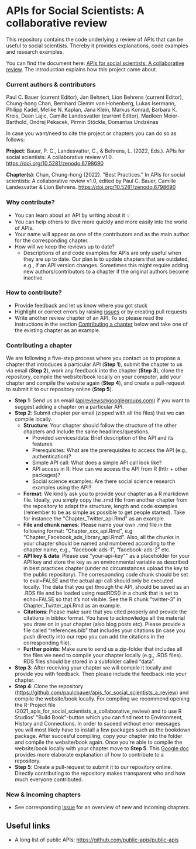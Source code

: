# APIs for Social Scientists: A collaborative review
This repository contains the code underlying a review of APIs that can be useful to social scientists. Thereby it provides explanations, code examples and research examples.

You can find the document here: [APIs for social scientists:
A collaborative review](https://paulcbauer.github.io/apis_for_social_scientists_a_review/). The introduction explains how this project came about.

### Current authors & contributors
Paul C. Bauer (current Editor), Jan Behnert, Lion Behrens (current Editor), Chung-hong Chan, Bernhard Clemm von Hohenberg, Lukas Isermann, Philipp Kadel, Melike N. Kaplan, Jana Klein, Markus Konrad, Barbara K. Kreis, Dean Lajic, Camille Landesvatter (current Editor), Madleen Meier-Barthold, Ondrej Pekacek, Pirmin Stöckle, Domantas Undzėnas

In case you want/need to cite the project or chapters you can do so as follows:

**Project**: Bauer, P. C., Landesvatter, C., & Behrens, L. (2022, Eds.). APIs for social scientists: A collaborative review v1.0. https://doi.org/10.5281/zenodo.6798690

**Chapter(s)**: Chan, Chung-hong (2022). "Best Practices." In APIs for social scientists: A collaborative review v1.0, edited by Paul C. Bauer, Camille Landesvatter & Lion Behrens. https://doi.org/10.5281/zenodo.6798690


### Why contribute?
* You can learn about an API by writing about it :bulb:
* You can help others to dive more quickly and more easily into the world of APIs.
* Your name will appear as one of the contributors and as the main author for the corresponding chapter.
* How will we keep the reviews up to date?
    + Descriptions of and code examples for APIs are only useful when they are up to date. Our plan is to update chapters that are outdated, e.g., if an API version changes. Sometimes this might require adding new authors/contributors to a chapter if the original authors become inactive.


### How to contribute?
* Provide feedback and let us know where you got stuck
* Highlight or correct errors by raising [issues](https://github.com/paulcbauer/apis_for_social_scientists_a_review/issues) or by creating pull requests
* Write another review chapter of an API. To so please read the instructions in the section [Contributing a chapter](https://github.com/paulcbauer/apis_for_social_scientists_a_review#contributing-a-chapter) below and take one of the existing chapter as an example.


### Contributing a chapter
We are following a five-step process where you contact us to propose a chapter that introduces a particular API (**Step 1**), submit the chapter to us via email (**Step 2**), work any feedback into the chapter (**Step 3**), clone the repository, compile the website/book locally on your computer, add your chapter and compile the website again (**Step 4**), and create a pull-request to submit it to our repository online (**Step 5**).

* **Step 1**: Send us an email (apireviews@googlegroups.com) if you want to suggest adding a chapter on a particular API.
* **Step 2**: Submit chapter per email (zipped with all the files) that we can compile locally.
    + **Structure**: Your chapter should follow the structure of the other chapters and include the same headlines/questions.
        + Provided services/data: Brief description of the API and its features. 
        + Prerequisites: What are the prerequisites to access the API (e.g., authentication)?
        + Simple API call: What does a simple API call look like?
        + API access in R: How can we access the API from R (httr + other packages)?
        + Social science examples: Are there social science research examples using the API?
    + **Format**: We kindly ask you to provide your chapter as a R markdown file. Ideally, you simply copy the .rmd file from another chapter from the repository to adapt the structure, length and code examples (remember to be as simple as possible to get people started). Take for instance the "Chapter_Twitter_api.Rmd" as an example.
    + **File and chunk names**: Please name your own .rmd file in the following format: “Chapter_xxx_api.Rmd", e.g "Chapter_Facebook_ads_library_api.Rmd". Also, all the chunks in your chapter should be named and numbered according to the chapter name, e.g., “facebook-ads-1”, “facebook-ads-2” etc.
    + **API key & data**: Please use "your-api-key"" as a placeholder for your API key and store the key as an environmental variable as described in best practices chapter (under no circumstances upload the key to the public repository). The corresponding code chunk should be set to eval=FALSE and the actual api call should only be executed locally. The data that you get through the API, should be saved as an .RDS file and be loaded using readRDS() in a chunk that is set to echo=FALSE so that it’s not visible. See the R chunk "twitter-3" in Chapter_Twitter_api.Rmd as an example.
    + **Citations**: Please make sure that you cited properly and provide the citations in bibtex format. You have to acknowledge all the material you draw on in your chapter (also blog posts etc). Please provide a file called “references.bib” that includes your citations (in case you push directly into our repo you can add the citations in the corresponding file). 
    + **Further points**: Make sure to send us a zip-folder that includes all the files we need to compile your chapter locally (e.g., .RDS files). RDS files should be stored in a subfolder called “data”.
* **Step 3**: After receiving your chapter we will compile it locally and provide you with feedback. Then please include the feedback into your chapter.
* **Step 4**: Clone the repository (https://github.com/paulcbauer/apis_for_social_scientists_a_review) and compile the website/book locally. For compiling we recommend opening the R-Project file (2021_apis_for_social_scientists_a_collaborative_review) and to use R Studios' "Build Book"-button which you can find next to Environment, History and Connections. In order to suceed without error messages you will most likely have to install a few packages such as the bookdown package. After succesful compiling, copy your chapter into the folder and compile the website/book again. Once you're able to compile the website/book locally with your chapter move to **Step 5**. This [Google doc](https://docs.google.com/document/d/1JKIwjfZ7KLkY-Emy760sSCJMzBIXhj-SabUDRtLrvuM/edit?usp=sharing) provides more elaborate explanation of how to contribute to a repository.
* **Step 5**: Create a pull-request to submit it to our repository online. Directly contributing to the repository makes transparent who and how much everyone contributed.


### New & incoming chapters
* See corresponding [issue](https://github.com/paulcbauer/apis_for_social_scientists_a_review/issues/13) for an overview of new and incoming chapters.


## Useful links
* A long list of public APIs: https://github.com/public-apis/public-apis
